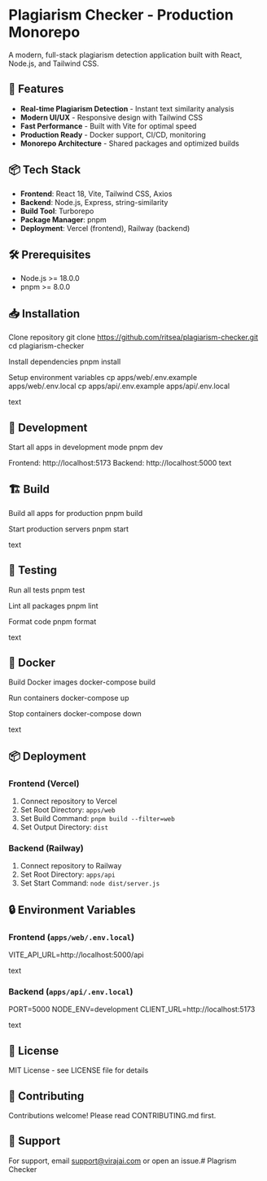 # Plagiarism Checker - Production Monorepo

A modern, full-stack plagiarism detection application built with React, Node.js, and Tailwind CSS.

## 🚀 Features

- **Real-time Plagiarism Detection** - Instant text similarity analysis
- **Modern UI/UX** - Responsive design with Tailwind CSS
- **Fast Performance** - Built with Vite for optimal speed
- **Production Ready** - Docker support, CI/CD, monitoring
- **Monorepo Architecture** - Shared packages and optimized builds

## 📦 Tech Stack

- **Frontend**: React 18, Vite, Tailwind CSS, Axios
- **Backend**: Node.js, Express, string-similarity
- **Build Tool**: Turborepo
- **Package Manager**: pnpm
- **Deployment**: Vercel (frontend), Railway (backend)

## 🛠️ Prerequisites

- Node.js >= 18.0.0
- pnpm >= 8.0.0

## 📥 Installation

Clone repository
git clone https://github.com/ritsea/plagiarism-checker.git
cd plagiarism-checker

Install dependencies
pnpm install

Setup environment variables
cp apps/web/.env.example apps/web/.env.local
cp apps/api/.env.example apps/api/.env.local

text

## 🚀 Development

Start all apps in development mode
pnpm dev

Frontend: http://localhost:5173
Backend: http://localhost:5000
text

## 🏗️ Build

Build all apps for production
pnpm build

Start production servers
pnpm start

text

## 🧪 Testing

Run all tests
pnpm test

Lint all packages
pnpm lint

Format code
pnpm format

text

## 🐳 Docker

Build Docker images
docker-compose build

Run containers
docker-compose up

Stop containers
docker-compose down

text

## 📦 Deployment

### Frontend (Vercel)
1. Connect repository to Vercel
2. Set Root Directory: `apps/web`
3. Set Build Command: `pnpm build --filter=web`
4. Set Output Directory: `dist`

### Backend (Railway)
1. Connect repository to Railway
2. Set Root Directory: `apps/api`
3. Set Start Command: `node dist/server.js`

## 🔒 Environment Variables

### Frontend (`apps/web/.env.local`)
VITE_API_URL=http://localhost:5000/api

text

### Backend (`apps/api/.env.local`)
PORT=5000
NODE_ENV=development
CLIENT_URL=http://localhost:5173

text

## 📝 License

MIT License - see LICENSE file for details

## 👥 Contributing

Contributions welcome! Please read CONTRIBUTING.md first.

## 📧 Support

For support, email support@virajai.com or open an issue.# Plagrism Checker
